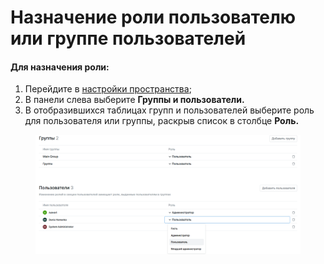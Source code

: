 # Назначение роли пользователю или группе пользователей

#### Для назначения роли:

1. Перейдите в [настройки пространства](naznachenie-roli-polzovatelyu-ili-gruppe-polzovatelei.md#nastroiki-prostranstva);
2. В панели слева выберите **Группы и  пользователи.**
3. В отобразившихся таблицах групп и пользователей  выберите роль для пользователя или группы, раскрыв список в столбце **Роль.**

<figure><img src="../../../../.gitbook/assets/изображение (7) (2).png" alt=""><figcaption></figcaption></figure>
